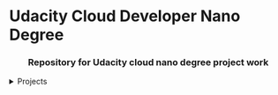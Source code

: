 # Udacity Cloud Developer Nano Degree

<div align="center">
<h3> Repository for Udacity cloud nano degree project work </h3>
  </div>

<details>
  <summary> Projects  </summary>
  <ol>
    <li><a href="project 1"> Project 1 </a></li>
  </ol>
   <ol>
    <li><a href="project 2"> Project 2 </a></li>
  </ol>
  </details>

